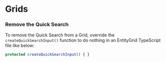 # Grids

### Remove the Quick Search

To remove the Quick Search from a Grid, override the `createQuickSearchInput()` function to do nothing in an EntityGrid TypeScript file like below:

```js
protected createQuickSearchInput() { }
```

### 



